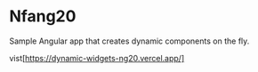 # Nfang20

Sample Angular app that creates dynamic components on the fly.

vist[https://dynamic-widgets-ng20.vercel.app/]